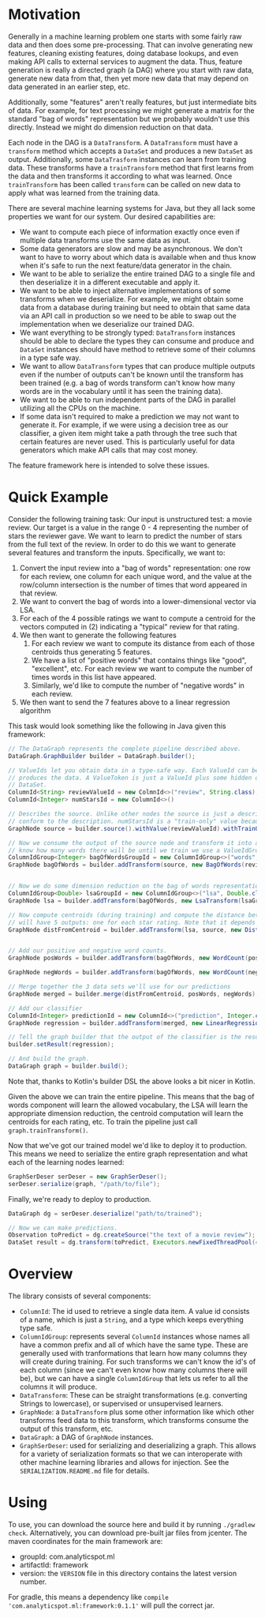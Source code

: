 # Motivation

Generally in a machine learning problem one starts with some fairly raw data and then does some pre-processing. That
can involve generating new features, cleaning existing features, doing database lookups, and even making API calls to
external services to augment the data. Thus, feature generation is really a directed graph (a DAG) where you start with
raw data, generate new data from that, then yet more new data that may depend on data generated in an earlier step, etc.

Additionally, some "features" aren't really features, but just intermediate bits of data. For example, for text
processing we might generate a matrix for the standard "bag of words" representation but we probably wouldn't use this
directly. Instead we might do dimension reduction on that data. 

Each node in the DAG is a `DataTransform`. A `DataTransform` must have a `transform` method which accepts a `DataSet`
and produces a new `DataSet` as output. Additionally, some `DataTrasform` instances can learn from training data. These
transforms have a `trainTransform` method that first learns from the data and then transforms it according to what was
learned. Once `trainTransform` has been called `transform` can be called on new data to apply what was learned from
the training data.

There are several machine learning systems for Java, but they all lack some properties we want for our system. Our
desired capabilities are:

* We want to compute each piece of information exactly once even if multiple data transforms use the same data as input.
* Some data generators are slow and may be asynchronous. We don't want to have to worry about which data is available
when and thus know when it's safe to run the next feature/data generator in the chain.
* We want to be able to serialize the entire trained DAG to a single file and then deserialize it in a different
executable and apply it.
* We want to be able to inject alternative implementations of some transforms when we deserialize. For example, we might
obtain some data from a database during training but need to obtain that same data via an API call in production so we
need to be able to swap out the implementation when we deserialize our trained DAG.
* We want everything to be strongly typed: `DataTransform` instances should be able to declare the types they can
consume and produce and `DataSet` instances should have method to retrieve some of their columns in a type safe way.
* We want to allow `DataTransform` types that can produce multiple outputs even if the number of outputs can't be known
until the transform has been trained (e.g. a bag of words transform can't know how many words are in the vocabulary 
until it has seen the training data).
* We want to be able to run independent parts of the DAG in parallel utilizing all the CPUs on the machine.
* If some data isn't required to make a prediction we may not want to generate it. For example, if we were using a
decision tree as our classifier, a given item might take a path through the tree such that certain features are never
used. This is particularly useful for data generators which make API calls that may cost money.

The feature framework here is intended to solve these issues.

# Quick Example

Consider the following training task: Our input is unstructured test: a movie review. Our target is a value in the
range 0 - 4 representing the number of stars the reviewer gave. We want to learn to predict the number of stars from
the full text of the review. In order to do this we want to generate several features and transform the inputs.
Specifically, we want to:

1. Convert the input review into a "bag of words" representation: one row for each review, one column for each
unique word, and the value at the row/column intersection is the number of times that word appeared in that review.
2. We want to convert the bag of words into a lower-dimensional vector via LSA. 
3. For each of the 4 possible ratings we want to compute a centroid for the vectors computed in (2) indicating a
"typical" review for that rating.
5. We then want to generate the following features
    1. For each review we want to compute its distance from each of those centroids thus generating 5 features.
    2. We have a list of "positive words" that contains things like "good", "excellent", etc. For each review we want to
compute the number of times words in this list have appeared.
    3. Similarly, we'd like to compute the number of "negative words" in each review.
7. We then want to send the 7 features above to a linear regression algorithm

This task would look something like the following in Java given this framework:

```java
// The DataGraph represents the complete pipeline described above.
DataGraph.GraphBuilder builder = DataGraph.builder();

// ValueIds let you obtain data in a type-safe way. Each ValueId can be converted into a ValueToken by the node that
// produces the data. A ValueToken is just a ValueId plus some hidden data that allows fast retrieval from the
// DataSet.
ColumnId<String> reviewValueId = new ColmnId<>("review", String.class);
ColumnId<Integer> numStarsId = new ColumnId<>()

// Describes the source. Unlike other nodes the source is just a description so we can later pass any values that
// conform to the description. numStarsId is a "train-only" value because it is not required to make predictions.
GraphNode source = builder.source().withValue(reviewValueId).withTrainOnlyValue(numStarsId).build()

// Now we consume the output of the source node and transform it into a Bag of words representation. Since we don't
// know how many words there will be until we train we use a ValueIdGroup.
ColumnIdGroup<Integer> bagOfWordsGroupId = new ColumnIdGroup<>("words", Integer.class);
GraphNode bagOfWords = builder.addTransform(source, new BagOfWords(reviewValueId, bagOfWordsGroupId));


// Now we do some dimension reduction on the bag of words representation
ColumnIdGroup<Double> lsaGroupId = new ColumnIdGroup<>("lsa", Double.class);
GraphNode lsa = builder.addTransform(bagOfWords, new LsaTransform(lsaGroupId));

// Now compute centroids (during training) and compute the distance between the lsa vector for each review. This
// will have 5 outputs: one for each star rating. Note that it depends on both the output of lsa and the source.
GraphNode distFromCentroid = builder.addTransform(lsa, source, new DistFromCentroidTransform(numStartsId));


// Add our positive and negative word counts.
GraphNode posWords = builder.addTransform(bagOfWords, new WordCount(positiveWordList)));

GraphNode negWords = builder.addTransform(bagOfWords, new WordCount(negativeWordList));

// Merge together the 3 data sets we'll use for our predictions
GraphNode merged = builder.merge(distFromCentroid, posWords, negWords);

// Add our classifier
ColumnId<Integer> predictionId = new ColumnId<>("prediction", Integer.class);
GraphNode regression = builder.addTransform(merged, new LinearRegression(predictionId));

// Tell the graph builder that the output of the classifier is the result of the entire graph.
builder.setResult(regression);

// And build the graph.
DataGraph graph = builder.build();
```

Note that, thanks to Kotlin's builder DSL the above looks a bit nicer in Kotlin.

Given the above we can train the entire pipeline. This means that the bag of words component will learn the allowed
vocabulary, the LSA will learn the appropriate dimension reduction, the centroid computation will learn the centroids
for each rating, etc. To train the pipeline just call `graph.trainTransform()`.

Now that we've got our trained model we'd like to deploy it to production. This means we need to serialize the entire
graph representation and what each of the learning nodes learned:

```java
GraphSerDeser serDeser = new GraphSerDeser();
serDeser.serialize(graph, "/path/to/file");
```

Finally, we're ready to deploy to production. 

```java
DataGraph dg = serDeser.deserialize("path/to/trained");

// Now we can make predictions.
Observation toPredict = dg.createSource("the text of a movie review");
DataSet result = dg.transform(toPredict, Executors.newFixedThreadPool(4));
```

# Overview

The library consists of several components:

* `ColumnId`: The id used to retrieve a single data item. A value id consists of a name, which is just a `String`, and
a type which keeps everything type safe.
* `ColumnIdGroup`: represents several `ColumnId` instances whose names all have a common prefix and all of which have
the same type. These are generally used with tranformations that learn how many columns they will create during
training. For such transforms we can't know the id's of each column (since we can't even know how many columns there
will be), but we can have a single `ColumnIdGroup` that lets us refer to all the columns it will produce.
* `DataTransform`: These can be straight transformations (e.g. converting Strings to lowercase), or supervised or 
unsupervised learners.
* `GraphNode`: a `DataTransform` plus some other information like which other transforms feed data to this transform,
which transforms consume the output of this transform, etc.
* `DataGraph`: a DAG of `GraphNode` instances.
* `GraphSerDeser`: used for serializing and deserializing a graph. This allows for a variety of serialization formats
so that we can interoperate with other machine learning libraries and allows for injection. See the
`SERIALIZATION.README.md` file for details.
 
# Using

To use, you can download the source here and build it by running `./gradlew check`. Alternatively, you can download
pre-built jar files from jcenter. The maven coordinates for the main framework are:

* groupId: com.analyticspot.ml
* artifactId: framework
* version: the `VERSION` file in this directory contains the latest version number.

For gradle, this means a dependency like `compile 'com.analyticspot.ml:framework:0.1.1'` will pull the correct jar.

